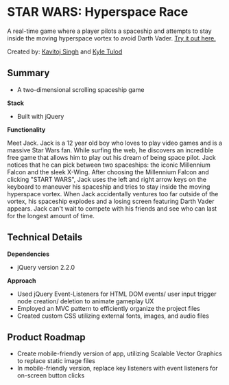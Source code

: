 # STAR WARS: Hyperspace Race
A real-time game where a player pilots a spaceship and attempts to stay inside the moving hyperspace vortex to avoid Darth Vader. [Try it out here.](https://hyperspacerace.herokuapp.com/)  

Created by: [Kavitoj Singh](https://github.com/KavitojSingh) and [Kyle Tulod](https://github.com/Kighway)

## Summary

* A two-dimensional scrolling spaceship game

**Stack**

* Built with jQuery

**Functionality**

Meet Jack. Jack is a 12 year old boy who loves to play video games and is a massive Star Wars fan. While surfing the web, he discovers an incredible free game that allows him to play out his dream of being space pilot. Jack notices that he can pick between two spaceships: the iconic Millennium Falcon and the sleek X-Wing. After choosing the Millennium Falcon and clicking "START WARS", Jack uses the left and right arrow keys on the keyboard to maneuver his spaceship and tries to stay inside the moving hyperspace vortex. When Jack accidentally ventures too far outside of the vortex, his spaceship explodes and a losing screen featuring Darth Vader appears. Jack can't wait to compete with his friends and see who can last for the longest amount of time.

## Technical Details

**Dependencies**
* jQuery version 2.2.0

**Approach**
* Used jQuery Event-Listeners for HTML DOM events/ user input trigger node creation/ deletion to animate gameplay UX
* Employed an MVC pattern to efficiently organize the project files
* Created custom CSS utilizing external fonts, images, and audio files

## Product Roadmap

* Create mobile-friendly version of app, utilizing Scalable Vector Graphics to replace static image files
* In mobile-friendly version, replace key listeners with event listeners for on-screen button clicks
